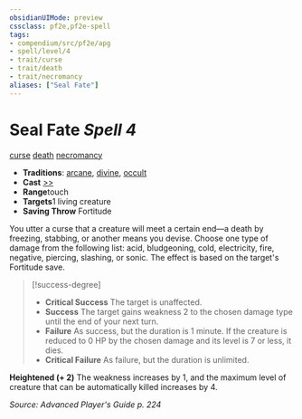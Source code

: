 ```yaml
---
obsidianUIMode: preview
cssclass: pf2e,pf2e-spell
tags:
- compendium/src/pf2e/apg
- spell/level/4
- trait/curse
- trait/death
- trait/necromancy
aliases: ["Seal Fate"]
---
```

# Seal Fate *Spell 4*   
[curse](rules/traits/curse.md "Curse Effect Trait")  [death](rules/traits/death.md "Death Effect Trait")  [necromancy](rules/traits/necromancy.md "Necromancy School Trait")  

- **Traditions**: [arcane](rules/traits/arcane.md "Arcane Tradition Trait"), [divine](rules/traits/divine.md "Divine Tradition Trait"), [occult](rules/traits/occult.md "Occult Tradition Trait")
- **Cast** [>>](rules/core-rulebook/chapter-9-playing-the-game.md#Actions "Two-Action") 
- **Range**touch
- **Targets**1 living creature
- **Saving Throw** Fortitude

You utter a curse that a creature will meet a certain end—a death by freezing, stabbing, or another means you devise. Choose one type of damage from the following list: acid, bludgeoning, cold, electricity, fire, negative, piercing, slashing, or sonic. The effect is based on the target's Fortitude save.

> [!success-degree] 
> - **Critical Success** The target is unaffected.
> - **Success** The target gains weakness 2 to the chosen damage type until the end of your next turn.
> - **Failure** As success, but the duration is 1 minute. If the creature is reduced to 0 HP by the chosen damage and its level is 7 or less, it dies.
> - **Critical Failure** As failure, but the duration is unlimited.

**Heightened (+ 2)** The weakness increases by 1, and the maximum level of creature that can be automatically killed increases by 4.

*Source: Advanced Player's Guide p. 224*